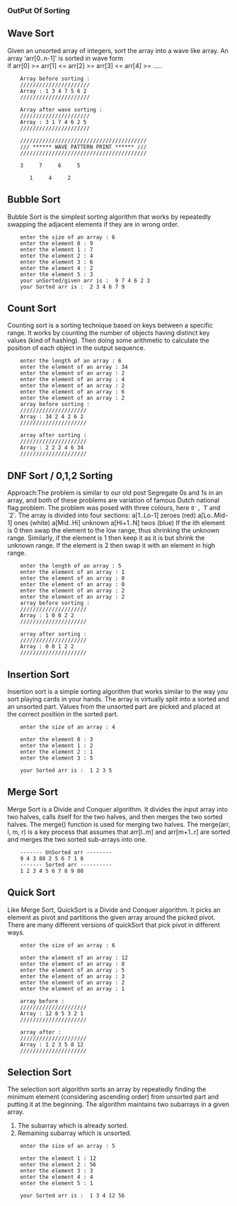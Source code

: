 ### OutPut Of Sorting


## Wave Sort

Given an unsorted array of integers, sort the array into a wave like array. An array ‘arr[0..n-1]’ is sorted in wave form  
if arr[0] >= arr[1] <= arr[2] >= arr[3] <= arr[4] >= …..

```
    Array before sorting : 
    //////////////////////
    Array : 1 3 4 7 5 6 2
    //////////////////////

    Array after wave sorting :
    //////////////////////
    Array : 3 1 7 4 6 2 5
    //////////////////////

    ////////////////////////////////////////
    /// ****** WAVE PATTERN PRINT ****** /// 
    ////////////////////////////////////////

    3     7     6     5

       1     4     2

```

## Bubble Sort
Bubble Sort is the simplest sorting algorithm that works by repeatedly swapping the adjacent elements if they are in wrong order.
```
    enter the size of an array : 6 
    enter the element 0 : 9 
    enter the element 1 : 7 
    enter the element 2 : 4 
    enter the element 3 : 6 
    enter the element 4 : 2 
    enter the element 5 : 3 
    your unSorted/given arr is :  9 7 4 6 2 3 
    your Sorted arr is :  2 3 4 6 7 9 
```

## Count Sort

Counting sort is a sorting technique based on keys between a specific range. It works by counting the number of objects having distinct key values (kind of hashing). Then doing some arithmetic to calculate the position of each object in the output sequence.
```
    enter the length of an array : 6 
    enter the element of an array : 34 
    enter the element of an array : 2 
    enter the element of an array : 4 
    enter the element of an array : 2 
    enter the element of an array : 6 
    enter the element of an array : 2 
    array before sorting : 
    /////////////////////
    Array : 34 2 4 2 6 2
    /////////////////////

    array after sorting :
    /////////////////////
    Array : 2 2 2 4 6 34 
    /////////////////////
```

## DNF Sort / 0,1,2 Sorting
Approach:The problem is similar to our old post Segregate 0s and 1s in an array, and both of these problems are variation of famous Dutch national flag problem.
The problem was posed with three colours, here `0′, `1′ and `2′. The array is divided into four
sections: 
a[1..Lo-1] zeroes (red)
a[Lo..Mid-1] ones (white)
a[Mid..Hi] unknown
a[Hi+1..N] twos (blue)
If the ith element is 0 then swap the element to the low range, thus shrinking the unknown range.
Similarly, if the element is 1 then keep it as it is but shrink the unknown range.
If the element is 2 then swap it with an element in high range.
```
    enter the length of an array : 5 
    enter the element of an array : 1 
    enter the element of an array : 0 
    enter the element of an array : 0 
    enter the element of an array : 2 
    enter the element of an array : 2 
    array before sorting : 
    /////////////////////
    Array : 1 0 0 2 2
    /////////////////////

    array after sorting :
    /////////////////////
    Array : 0 0 1 2 2
    /////////////////////
```

## Insertion Sort
Insertion sort is a simple sorting algorithm that works similar to the way you sort playing cards in your hands. The array is virtually split into a sorted and an unsorted part. Values from the unsorted part are picked and placed at the correct position in the sorted part.
```
    enter the size of an array : 4 

    enter the element 0 : 3
    enter the element 1 : 2
    enter the element 2 : 1
    enter the element 3 : 5

    your Sorted arr is :  1 2 3 5
```

## Merge Sort 
Merge Sort is a Divide and Conquer algorithm. It divides the input array into two halves, calls itself for the two halves, and then merges the two sorted halves. The merge() function is used for merging two halves. The merge(arr, l, m, r) is a key process that assumes that arr[l..m] and arr[m+1..r] are sorted and merges the two sorted sub-arrays into one.
```
    ------- UnSorted arr -------- 
    9 4 3 88 2 5 6 7 1 8 
    ------- Sorted arr ----------  
    1 2 3 4 5 6 7 8 9 88 
```  

## Quick Sort
Like Merge Sort, QuickSort is a Divide and Conquer algorithm. It picks an element as pivot and partitions the given array around the picked pivot. There are many different versions of quickSort that pick pivot in different ways. 
```
    enter the size of an array : 6 

    enter the element of an array : 12
    enter the element of an array : 8
    enter the element of an array : 5
    enter the element of an array : 3
    enter the element of an array : 2
    enter the element of an array : 1

    array before : 
    /////////////////////
    Array : 12 8 5 3 2 1
    /////////////////////

    array after :
    /////////////////////
    Array : 1 2 3 5 8 12 
    /////////////////////
```

## Selection Sort
The selection sort algorithm sorts an array by repeatedly finding the minimum element (considering ascending order) from unsorted part and putting it at the beginning. The algorithm maintains two subarrays in a given array.
    
1. The subarray which is already sorted. 
2. Remaining subarray which is unsorted.
```
    enter the size of an array : 5 

    enter the element 1 : 12
    enter the element 2 : 56
    enter the element 3 : 3
    enter the element 4 : 4
    enter the element 5 : 1

    your Sorted arr is :  1 3 4 12 56
```
